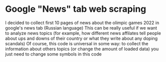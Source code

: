 # Google "News" tab web scraping

I decided to collect first 10 pages of news about the olimpic games 2022 in google's news tab (Russian language)
This can be really useful if we want to analyze news topics (for example, how different news affilates tell people about ups and downs of their country or what they write about any doping scandals)
Of course, this code is universal in some way: to collect the information about others topics (or change the amount of loaded data) you just need to change some symbols in this code
